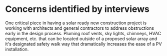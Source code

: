 # Concerns identified by interviews
One critical piece in having a solar ready new construction project is working with architects and general contractors to address obstructions early in the design process. Pluming roof vents, sky lights, chimneys, HVAC equipment, etc. that can be located outside of a proposed solar array and it's designated safety walk way that dramatically increases the ease of a PV installation.
